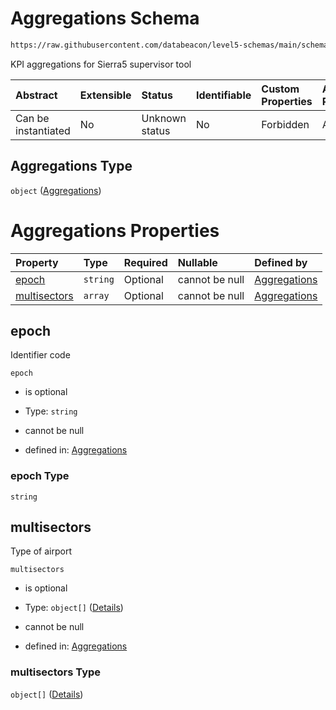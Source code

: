 # Aggregations Schema

```txt
https://raw.githubusercontent.com/databeacon/level5-schemas/main/schemas/rest/aggregations.schema.json
```

KPI aggregations for Sierra5 supervisor tool

| Abstract            | Extensible | Status         | Identifiable | Custom Properties | Additional Properties | Access Restrictions | Defined In                                                                                 |
| :------------------ | :--------- | :------------- | :----------- | :---------------- | :-------------------- | :------------------ | :----------------------------------------------------------------------------------------- |
| Can be instantiated | No         | Unknown status | No           | Forbidden         | Allowed               | none                | [aggregations.schema.json](../../out/rest/aggregations.schema.json "open original schema") |

## Aggregations Type

`object` ([Aggregations](aggregations.md))

# Aggregations Properties

| Property                      | Type     | Required | Nullable       | Defined by                                                                                                                                                                                |
| :---------------------------- | :------- | :------- | :------------- | :---------------------------------------------------------------------------------------------------------------------------------------------------------------------------------------- |
| [epoch](#epoch)               | `string` | Optional | cannot be null | [Aggregations](aggregations-properties-epoch.md "https://raw.githubusercontent.com/databeacon/level5-schemas/main/schemas/rest/aggregations.schema.json#/properties/epoch")               |
| [multisectors](#multisectors) | `array`  | Optional | cannot be null | [Aggregations](aggregations-properties-multisectors.md "https://raw.githubusercontent.com/databeacon/level5-schemas/main/schemas/rest/aggregations.schema.json#/properties/multisectors") |

## epoch

Identifier code

`epoch`

*   is optional

*   Type: `string`

*   cannot be null

*   defined in: [Aggregations](aggregations-properties-epoch.md "https://raw.githubusercontent.com/databeacon/level5-schemas/main/schemas/rest/aggregations.schema.json#/properties/epoch")

### epoch Type

`string`

## multisectors

Type of airport

`multisectors`

*   is optional

*   Type: `object[]` ([Details](aggregations-properties-multisectors-items.md))

*   cannot be null

*   defined in: [Aggregations](aggregations-properties-multisectors.md "https://raw.githubusercontent.com/databeacon/level5-schemas/main/schemas/rest/aggregations.schema.json#/properties/multisectors")

### multisectors Type

`object[]` ([Details](aggregations-properties-multisectors-items.md))
